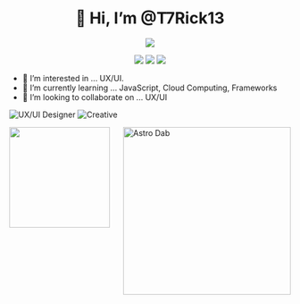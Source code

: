 
<!-- Title -->
<h1 align="center" title="...and I'm happy to see you here :)">👋 Hi, I’m @T7Rick13 </a></h1>
<p align="center">

 <a href="https://github.com/getintorj/readme-typing-svg">
    <img src="https://readme-typing-svg.demolab.com/?lines=%20T7Rick13%20;&font=Fira%20Code&center=true&width=440&height=45&color=FF0000&vCenter=true&pause=1000&size=22" />
</p>



<p align="center">
   <kbd>
  <a href="https://twitter.com/terry_rickner" title="Twitter - @terry_rickner"><img src="https://img.shields.io/badge/-@T7Rick13-00acee?style=flat&logo=Twitter&logoColor=white" /></a>
<a href="mailto:infinitedevelopmentok@gmail.com" title="Email - Terry Rickner ">
  <img src="https://img.shields.io/badge/-Email-red?style=flat&logo=Gmail&logoColor=white" /></a>
 <a href="www.linkedin.com/in/terry-rickner-00a351191" title="LinkedIn - Terry Rickner"><img src="https://img.shields.io/badge/-T7rick13-0072b1?style=flat&logo=Linkedin&logoColor=white" /></a>
  </kbd>
</p>

  - 👀 I’m interested in ... UX/UI.
- 🌱 I’m currently learning ... JavaScript, Cloud Computing, Frameworks
- 💞️ I’m looking to collaborate on ... UX/UI



![UX/UI Designer](https://img.shields.io/badge/UX/UI-Designer-ff69b4?style=for-the-badge)
![Creative](https://img.shields.io/badge/Creative-Problem%20Solver-blueviolet?style=for-the-badge)




  <a href="/METRICS.md"><img align='right' width='300' src='https://github-contribution-stats.vercel.app/api/?username=T7Rick13' alt='Astro Dab'></a>

<img height="180em" align="center" src="https://github-readme-stats.vercel.app/api/top-langs/?username=T7Rick13&layout=compact&langs_count=7&theme=dracula"/>

<!---
T7Rick13/T7Rick13 is a ✨ special ✨ repository because its `README.md` (this file) appears on your GitHub profile.
You can click the Preview link to take a look at your changes.
--->
